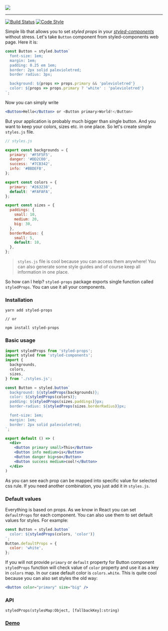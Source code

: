 ![](https://raw.githubusercontent.com/RafalFilipek/styled-props/master/loog.png)

---

[![Build Status](https://travis-ci.org/RafalFilipek/styled-props.svg?branch=master)](https://travis-ci.org/RafalFilipek/styled-props)
[![Code Style](https://img.shields.io/badge/codestyle-airbnb-brightgreen.svg)](https://github.com/airbnb/javascript)

Simple lib that allows you to set *styled props* in your [*styled-components*](https://styled-components.com) without stress. Let's take `Button` component from styled-components web page. Here it is:

```jsx
const Button = styled.button`
  font-size: 1em;
  margin: 1em;
  padding: 0.25 em 1em;
  border: 2px solid palevioletred;
  border radius: 3px;

  background: ${props => props.primary && 'palevioletred'}
  color: ${props => props.primary ? 'white' : 'palevioletred'}
`;
```

Now you can simply write

```jsx
<Button>Hello</Button> or <Button primary>World!</Button>
```

But your application is probably much bigger than single button. And you want to keep your colors, sizes etc. in one place. So let's create simple `styles.js` file.

```js
// styles.js

export const backgrounds = {
  primary: '#F5F5F5',
  danger: '#DD2C00',
  success: '#7CB342',
  info: '#BBDEFB',
};

export const colors = {
  primary: '#263238',
  default: '#FAFAFA',
};

export const sizes = {
  paddings: {
    small: 10,
    medium: 20,
    big: 30,
  },
  borderRadius: {
    small: 5,
    default: 10,
  },
};
```

> `styles.js` file is cool because you can access them anywhere! You can also generate some style guides and of course keep all information in one place.



So how can I help? `styled-props` package exports single function called `styledProps`. You can use it all your components.

### Installation

```
yarn add styled-props

// or

npm install styled-props
```

### Basic usage

```jsx
import styledProps from 'styled-props';
import styled from 'styled-components';
import {
  backgrounds,
  colors,
  sizes,
} from './styles.js';

const Button = styled.button`
  background: ${styledProps(backgrounds)};
  color: ${styledProps(colors)};
  padding: ${styledProps(sizes.paddings)}px;
  border-radius: ${styledProps(sizes.borderRadius)}px;

  font-size: 1em;
  margin: 1em;
  border: 2px solid palevioletred;
`;

export default () => (
  <div>
    <Button primary small>This</Button>
    <Button info medium>is</Button>
    <Button danger big>so</Button>
    <Button success medium>cool!</Button>
  </div>
)
```

As you can see each prop can be mapped into specific value for selected css rule. If you need another combination, you just add it in `styles.js`.

### Default values

Everything is based on props. As we know in React you can set `defaultProps` for each component. You can also use them to set default values for styles. For example:

```jsx
const Button = styled.button`
  color: ${styledProps(colors, 'color')}
`;
Button.defaultProps = {
  color: 'white',
};
```

If you will not provide `primary` or `default` property for Button component `styledProps` function will check value of `color` property and use it as a key in `colors` map. In our case default color is `colors.white`. This is quite cool because you can also set styles the old way:

```jsx
<Button color="primary" size="big" />
```

### API

```
styledProps(stylesMap:Object, [fallbackKey]:string)
```

### [Demo](http://www.webpackbin.com/NkSd_zRBM)
